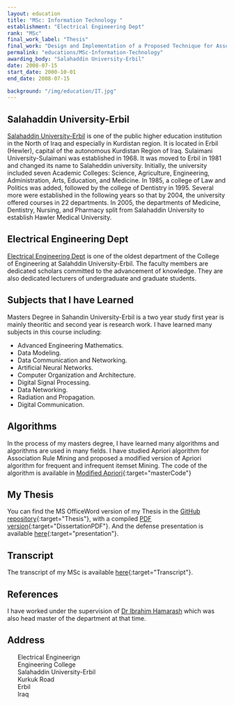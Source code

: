 ```yaml
---
layout: education
title: "MSc: Information Technology "
establishment: "Electrical Engineering Dept"
rank: "MSc"
final_work_label: "Thesis"
final_work: "Design and Implementation of a Proposed Technique for Association Rule Mining"
permalink: "educations/MSc-Information-Technology"
awarding_body: "Salahaddin University-Erbil"
date: 2008-07-15
start_date: 2000-10-01
end_date: 2008-07-15

background: "/img/education/IT.jpg"
---
```


## Salahaddin University-Erbil

[Salahaddin University-Erbil](http://su.edu.krd/) is one of the public higher education institution in the North of Iraq and especially in Kurdistan region. It is located in Erbil (Hewler), capital of the autonomous Kurdistan Region of Iraq. Sulaimani University-Sulaimani was established in 1968. It was moved to Erbil in 1981 and changed its name to Salaheddin university. Initially, the university included seven Academic Colleges: Science, Agriculture, Engineering, Administration, Arts, Education, and Medicine. In 1985, a college of Law and Politics was added, followed by the college of Dentistry in 1995. Several more were established in the following years so that by 2004, the university offered courses in 22 departments. In 2005, the departments of Medicine, Dentistry, Nursing, and Pharmacy split from Salahaddin University to establish Hawler Medical University.

## Electrical Engineering Dept

[Electrical Engineering Dept](http://colleges.su.edu.krd/engineering/electrical-engineering-department/about/) is one of the oldest department of the College of Engineering at Salahddin University-Erbil. The faculty members are dedicated scholars committed to the advancement of knowledge. They are also dedicated lecturers of undergraduate and graduate students.

## Subjects that I have Learned

Masters Degree in Sahandin University-Erbil is a two year study first year is mainly theoritic and second year is research work. I have learned many subjects in this course including:

- Advanced Engineering Mathematics.
- Data Modeling.
- Data Communication and Networking.
- Artificial Neural Networks.
- Computer Organization and Architecture.
- Digital Signal Processing.
- Data Networking.
- Radiation and Propagation.
- Digital Communication.

## Algorithms

In the process of my masters degree, I have learned many algorithms and algorithms are used in many fields. I have studied Apriori algorithm for Association Rule Mining and proposed a modified version of Apriori algorithm for frequent and infrequent itemset Mining. The code of the algorithm is available in [Modified Apriori](https://github.com/polla-fattah/Associasion-mining-variation){:target="masterCode"}

## My Thesis

You can find the MS OfficeWord version of my Thesis in the [GitHub repository](https://github.com/polla-fattah/Thesis){:target="Thesis"}, with a compiled [PDF version](https://github.com/polla-fattah/Thesis/blob/main/thesis.pdf){:target="DissertationPDF"}. And the defense presentation is available [here](https://github.com/polla-fattah/Thesis/blob/main/defense%20Seminar.ppt){:target="presentation"}.

## Transcript

The transcript of my MSc is available [here]("/img/education/MScTranscript.jpg"){:target="Transcript"}.

## References

I have worked under the supervision of [Dr Ibrahim Hamarash](https://www.researchgate.net/profile/Ibrahim-Hamarash) which was also head master of the department at that time.

## Address

  <div class="address">
    <a style="text-decoration:none;" target="maplocation" href="https://goo.gl/maps/vJrNSVWuvzaJeZWP7">
    <ul>
      <li style="list-style: none;">
          <i class="fas fa-map-marker"></i>
          <span class="address-label">Electrical&nbsp;Engineerign</span>
      </li>
      <li style="list-style: none;">
          <i class="fas fa-university"></i>
          <span class="address-label">Engineering&nbsp;College</span>
      </li>
      <li style="list-style: none;">
          <i class="fas fa-university"></i>
          <span class="address-label">Salahaddin&nbsp;University-Erbil</span>
      </li>
      <li style="list-style: none;">
          <i class="fas fa-road"></i>
          <span class="address-label">Kurkuk&nbsp;Road</span>
      </li>
      <li style="list-style: none;">
          <i class="fas fa-city"></i>
          <span class="address-label">Erbil</span>
      </li>
      <li style="list-style: none;">
          <i class="fas fa-map"></i>
          <span class="address-label">Iraq</span>
      </li>
    </ul>
  </a>
</div>
